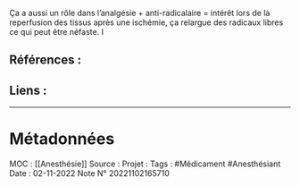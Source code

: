 Ça a aussi un rôle dans l’analgésie + anti-radicalaire = intérêt lors de la reperfusion des tissus après une ischémie, ça relargue des radicaux libres ce qui peut être néfaste. I

## Références :
>
 

## Liens :




***
# Métadonnées
MOC : [[Anesthésie]]
Source :
Projet :
Tags : #Médicament  #Anesthésiant 
Date : 02-11-2022
Note N° 20221102165710